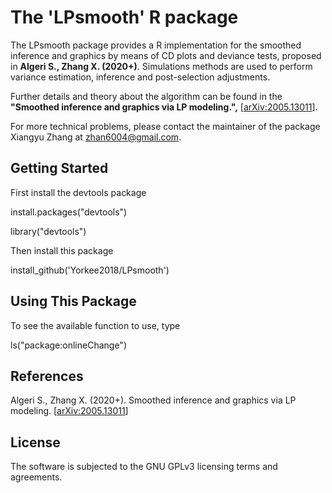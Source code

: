 # The 'LPsmooth' R package
The LPsmooth package provides a R implementation for the smoothed inference and graphics by means of CD plots and deviance tests, proposed in **Algeri S., Zhang X. (2020+)**. Simulations methods are used to perform variance estimation, inference and post-selection adjustments. 

Further details and theory about the algorithm can be found in the **"Smoothed inference and graphics via LP modeling.",** [[arXiv:2005.13011](https://arxiv.org/pdf/2005.13011.pdf)].

For more technical problems, please contact the maintainer of the package Xiangyu Zhang at zhan6004@gmail.com.

## Getting Started

First install the devtools package

install.packages("devtools")

library("devtools")

Then install this package

install_github('Yorkee2018/LPsmooth')

## Using This Package

To see the available function to use, type 

ls("package:onlineChange")

## References

Algeri S., Zhang X. (2020+).  Smoothed inference and graphics via LP modeling. [[arXiv:2005.13011](https://arxiv.org/pdf/2005.13011.pdf)]

## License

The software is subjected to the GNU GPLv3 licensing terms and agreements.
